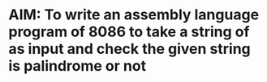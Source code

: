 # AIM: To write an assembly language program of 8086 to take a string of as input and check the given string is palindrome or not

